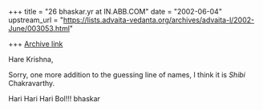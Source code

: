 +++
title = "26 bhaskar.yr at IN.ABB.COM"
date = "2002-06-04"
upstream_url = "https://lists.advaita-vedanta.org/archives/advaita-l/2002-June/003053.html"

+++
[Archive link](https://lists.advaita-vedanta.org/archives/advaita-l/2002-June/003053.html)

Hare Krishna,

Sorry, one more addition to the guessing line of names, I think it is
*Shibi* Chakravarthy.

Hari Hari Hari Bol!!!
bhaskar

